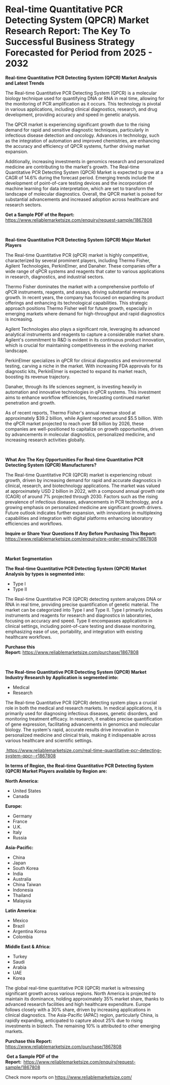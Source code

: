 <p><h1>Real-time Quantitative PCR Detecting System (QPCR) Market Research Report: The Key To Successful Business Strategy Forecasted for Period from 2025 - 2032</h1></p><p><strong>Real-time Quantitative PCR Detecting System (QPCR) Market Analysis and Latest Trends</strong></p>
<p><p>The Real-time Quantitative PCR Detecting System (QPCR) is a molecular biology technique used for quantifying DNA or RNA in real time, allowing for the monitoring of PCR amplification as it occurs. This technology is pivotal in various applications, including clinical diagnostics, research, and drug development, providing accuracy and speed in genetic analysis. </p><p>The QPCR market is experiencing significant growth due to the rising demand for rapid and sensitive diagnostic techniques, particularly in infectious disease detection and oncology. Advances in technology, such as the integration of automation and improved chemistries, are enhancing the accuracy and efficiency of QPCR systems, further driving market expansion.</p><p>Additionally, increasing investments in genomics research and personalized medicine are contributing to the market's growth. The Real-time Quantitative PCR Detecting System (QPCR) Market is expected to grow at a CAGR of 14.6% during the forecast period. Emerging trends include the development of point-of-care testing devices and the incorporation of machine learning for data interpretation, which are set to transform the landscape of molecular diagnostics. Overall, the QPCR market is poised for substantial advancements and increased adoption across healthcare and research sectors.</p></p>
<p><strong>Get a Sample PDF of the Report:&nbsp;</strong> <a href="https://www.reliablemarketsize.com/enquiry/request-sample/1867808?utm_campaign=2397&utm_medium=2&utm_source=Github&utm_content=ia&utm_term=03032025&utm_id=real-time-quantitative-pcr-detecting-system-qpcr">https://www.reliablemarketsize.com/enquiry/request-sample/1867808</a></p>
<p>&nbsp;</p>
<p><strong>Real-time Quantitative PCR Detecting System (QPCR) Major Market Players</strong></p>
<p><p>The Real-time Quantitative PCR (qPCR) market is highly competitive, characterized by several prominent players, including Thermo Fisher, Agilent Technologies, PerkinElmer, and Danaher. These companies offer a wide range of qPCR systems and reagents that cater to various applications in research, diagnostics, and industrial sectors.</p><p>Thermo Fisher dominates the market with a comprehensive portfolio of qPCR instruments, reagents, and assays, driving substantial revenue growth. In recent years, the company has focused on expanding its product offerings and enhancing its technological capabilities. This strategic approach positions Thermo Fisher well for future growth, especially in emerging markets where demand for high-throughput and rapid diagnostics is increasing.</p><p>Agilent Technologies also plays a significant role, leveraging its advanced analytical instruments and reagents to capture a considerable market share. Agilent's commitment to R&D is evident in its continuous product innovation, which is crucial for maintaining competitiveness in the evolving market landscape.</p><p>PerkinElmer specializes in qPCR for clinical diagnostics and environmental testing, carving a niche in the market. With increasing FDA approvals for its diagnostic kits, PerkinElmer is expected to expand its market reach, boosting its revenue trajectory.</p><p>Danaher, through its life sciences segment, is investing heavily in automation and innovative technologies in qPCR systems. This investment aims to enhance workflow efficiencies, forecasting continued market penetration and growth.</p><p>As of recent reports, Thermo Fisher's annual revenue stood at approximately $39.2 billion, while Agilent reported around $5.5 billion. With the qPCR market projected to reach over $8 billion by 2026, these companies are well-positioned to capitalize on growth opportunities, driven by advancements in molecular diagnostics, personalized medicine, and increasing research activities globally.</p></p>
<p>&nbsp;</p>
<p><strong>What Are The Key Opportunities For Real-time Quantitative PCR Detecting System (QPCR) Manufacturers?</strong></p>
<p><p>The Real-time Quantitative PCR (QPCR) market is experiencing robust growth, driven by increasing demand for rapid and accurate diagnostics in clinical, research, and biotechnology applications. The market was valued at approximately USD 2 billion in 2022, with a compound annual growth rate (CAGR) of around 7% projected through 2030. Factors such as the rising prevalence of infectious diseases, advancements in PCR technology, and a growing emphasis on personalized medicine are significant growth drivers. Future outlook indicates further expansion, with innovations in multiplexing capabilities and integration with digital platforms enhancing laboratory efficiencies and workflows.</p></p>
<p><strong>Inquire or Share Your Questions If Any Before Purchasing This Report:</strong> <a href="https://www.reliablemarketsize.com/enquiry/pre-order-enquiry/1867808?utm_campaign=2397&utm_medium=2&utm_source=Github&utm_content=ia&utm_term=03032025&utm_id=real-time-quantitative-pcr-detecting-system-qpcr">https://www.reliablemarketsize.com/enquiry/pre-order-enquiry/1867808</a></p>
<p>&nbsp;</p>
<p><strong>Market Segmentation</strong></p>
<p><strong>The Real-time Quantitative PCR Detecting System (QPCR) Market Analysis by types is segmented into:</strong></p>
<p><ul><li>Type I</li><li>Type II</li></ul></p>
<p><p>The Real-time Quantitative PCR (QPCR) detecting system analyzes DNA or RNA in real time, providing precise quantification of genetic material. The market can be categorized into Type I and Type II. Type I primarily includes instruments and reagents for research and diagnostics in laboratories, focusing on accuracy and speed. Type II encompasses applications in clinical settings, including point-of-care testing and disease monitoring, emphasizing ease of use, portability, and integration with existing healthcare workflows.</p></p>
<p><strong>Purchase this Report:&nbsp;</strong><a href="https://www.reliablemarketsize.com/purchase/1867808?utm_campaign=2397&utm_medium=2&utm_source=Github&utm_content=ia&utm_term=03032025&utm_id=real-time-quantitative-pcr-detecting-system-qpcr">https://www.reliablemarketsize.com/purchase/1867808</a></p>
<p>&nbsp;</p>
<p><strong>The Real-time Quantitative PCR Detecting System (QPCR) Market Industry Research by Application is segmented into:</strong></p>
<p><ul><li>Medical</li><li>Research</li></ul></p>
<p><p>The Real-time Quantitative PCR (QPCR) detecting system plays a crucial role in both the medical and research markets. In medical applications, it is primarily used for diagnosing infectious diseases, genetic disorders, and monitoring treatment efficacy. In research, it enables precise quantification of gene expression, facilitating advancements in genomics and molecular biology. The system's rapid, accurate results drive innovation in personalized medicine and clinical trials, making it indispensable across various healthcare and scientific settings.</p></p>
<p><a href="https://www.reliablemarketsize.com/real-time-quantitative-pcr-detecting-system-qpcr--r1867808?utm_campaign=2397&utm_medium=2&utm_source=Github&utm_content=ia&utm_term=03032025&utm_id=real-time-quantitative-pcr-detecting-system-qpcr">&nbsp;https://www.reliablemarketsize.com/real-time-quantitative-pcr-detecting-system-qpcr--r1867808</a></p>
<p><strong>In terms of Region, the Real-time Quantitative PCR Detecting System (QPCR) Market Players available by Region are:</strong></p>
<p>
    <p> <strong> North America: </strong>
        <ul>
            <li>United States</li>
            <li>Canada</li>
        </ul>
        </p> 
    <p> <strong> Europe: </strong>
        <ul>
            <li>Germany</li>
            <li>France</li>
            <li>U.K.</li>
            <li>Italy</li>
            <li>Russia</li>
        </ul>
        </p> 
    <p> <strong> Asia-Pacific: </strong>
        <ul>
            <li>China</li>
            <li>Japan</li>
            <li>South Korea</li>
            <li>India</li>
            <li>Australia</li>
            <li>China Taiwan</li>
            <li>Indonesia</li>
            <li>Thailand</li>
            <li>Malaysia</li>
        </ul>
        </p> 
    <p> <strong> Latin America: </strong>
        <ul>
            <li>Mexico</li>
            <li>Brazil</li>
            <li>Argentina Korea</li>
            <li>Colombia</li>
        </ul>
        </p> 
    <p> <strong> Middle East & Africa: </strong>
        <ul>
            <li>Turkey</li>
            <li>Saudi</li>
            <li>Arabia</li>
            <li>UAE</li>
            <li>Korea</li>
        </ul>
    </p>
    </p>
<p><p>The global real-time quantitative PCR (QPCR) market is witnessing significant growth across various regions. North America is projected to maintain its dominance, holding approximately 35% market share, thanks to advanced research facilities and high healthcare expenditure. Europe follows closely with a 30% share, driven by increasing applications in clinical diagnostics. The Asia-Pacific (APAC) region, particularly China, is rapidly expanding, anticipated to capture about 25% due to rising investments in biotech. The remaining 10% is attributed to other emerging markets.</p></p>
<p><strong>Purchase this Report: </strong><a href="https://www.reliablemarketsize.com/purchase/1867808?utm_campaign=2397&utm_medium=2&utm_source=Github&utm_content=ia&utm_term=03032025&utm_id=real-time-quantitative-pcr-detecting-system-qpcr">https://www.reliablemarketsize.com/purchase/1867808</a></p>
<p>&nbsp;<strong>Get a Sample PDF of the Report:&nbsp;&nbsp;</strong><a href="https://www.reliablemarketsize.com/enquiry/request-sample/1867808?utm_campaign=2397&utm_medium=2&utm_source=Github&utm_content=ia&utm_term=03032025&utm_id=real-time-quantitative-pcr-detecting-system-qpcr">https://www.reliablemarketsize.com/enquiry/request-sample/1867808</a></p>
<p><strong></strong></p>
<p>Check more reports on <a href="https://www.reliablemarketsize.com/?utm_campaign=2397&utm_medium=2&utm_source=Github&utm_content=ia&utm_term=03032025&utm_id=real-time-quantitative-pcr-detecting-system-qpcr">https://www.reliablemarketsize.com/</a></p>